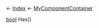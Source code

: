 ← [Index](Api-Index) ← [MyComponentContainer](VRage.Game.Components.MyComponentContainer)

[bool](System.Boolean) Has<T><T>()